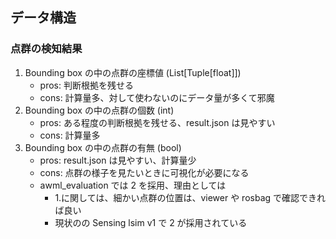 ## データ構造

### 点群の検知結果

1. Bounding box の中の点群の座標値 (List[Tuple[float]])
   - pros: 判断根拠を残せる
   - cons: 計算量多、対して使わないのにデータ量が多くて邪魔
2. Bounding box の中の点群の個数 (int)
   - pros: ある程度の判断根拠を残せる、result.json は見やすい
   - cons: 計算量多
3. Bounding box の中の点群の有無 (bool)
   - pros: result.json は見やすい、計算量少
   - cons: 点群の様子を見たいときに可視化が必要になる
   - awml_evaluation では 2 を採用、理由としては
     - 1.に関しては、細かい点群の位置は、viewer や rosbag で確認できれば良い
     - 現状のの Sensing lsim v1 で 2 が採用されている
